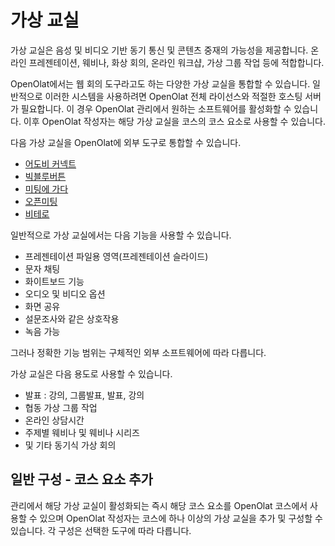 # 가상 교실

가상 교실은 음성 및 비디오 기반 동기 통신 및 콘텐츠 중재의 가능성을 제공합니다. 온라인 프레젠테이션, 웨비나, 화상 회의, 온라인 워크샵, 가상 그룹 작업 등에 적합합니다.

OpenOlat에서는 웹 회의 도구라고도 하는 다양한 가상 교실을 통합할 수 있습니다. 일반적으로 이러한 시스템을 사용하려면 OpenOlat 전체 라이선스와 적절한 호스팅 서버가 필요합니다. 이 경우 OpenOlat 관리에서 원하는 소프트웨어를 활성화할 수 있습니다. 이후 OpenOlat 작성자는 해당 가상 교실을 코스의 코스 요소로 사용할 수 있습니다.

다음 가상 교실을 OpenOlat에 외부 도구로 통합할 수 있습니다.

- [어도비 커넥트](https://docs.openolat.org/manual_user/course_elements/Course_element_Adobe_Connect/)
- [빅블루버튼](https://docs.openolat.org/manual_user/course_elements/Course_element_BigBlueButton/)
- [미팅에 가다](https://docs.openolat.org/manual_user/course_elements/Course_element_GoToMeeting/)
- [오픈미팅](https://docs.openolat.org/manual_user/course_elements/Course_element_OpenMeetings/)
- [비테로](https://docs.openolat.org/manual_user/course_elements/Course_element_vitero/)

일반적으로 가상 교실에서는 다음 기능을 사용할 수 있습니다.

- 프레젠테이션 파일용 영역(프레젠테이션 슬라이드)
- 문자 채팅
- 화이트보드 기능
- 오디오 및 비디오 옵션
- 화면 공유
- 설문조사와 같은 상호작용
- 녹음 가능

그러나 정확한 기능 범위는 구체적인 외부 소프트웨어에 따라 다릅니다.

가상 교실은 다음 용도로 사용할 수 있습니다.

- 발표 : 강의, 그룹발표, 발표, 강의
- 협동 가상 그룹 작업
- 온라인 상담시간
- 주제별 웨비나 및 웨비나 시리즈
- 및 기타 동기식 가상 회의

## 일반 구성 - 코스 요소 추가

관리에서 해당 가상 교실이 활성화되는 즉시 해당 코스 요소를 OpenOlat 코스에서 사용할 수 있으며 OpenOlat 작성자는 코스에 하나 이상의 가상 교실을 추가 및 구성할 수 있습니다. 각 구성은 선택한 도구에 따라 다릅니다.